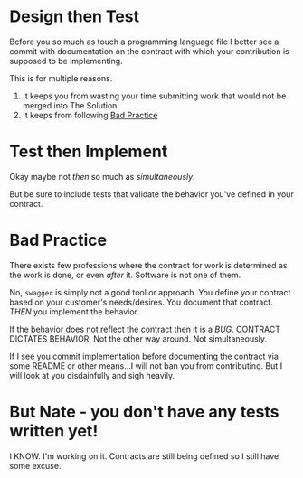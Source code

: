 # Design then Test

Before you so much as touch a programming language file I better see a commit with documentation on the contract with which your contribution is supposed to be implementing.

This is for multiple reasons.

1. It keeps you from wasting your time submitting work that would not be merged into The Solution.
2. It keeps from following [Bad Practice](#bad-practice)

# Test then Implement

Okay maybe not _then_ so much as _simultaneously_.

But be sure to include tests that validate the behavior you've defined in your contract.

# Bad Practice

There exists few professions where the contract for work is determined as the work is done, or even _after_ it. Software is not one of them.

No, `swagger` is simply not a good tool or approach. You define your contract based on your customer's needs/desires. You document that contract. _THEN_ you implement the behavior.

If the behavior does not reflect the contract then it is a _BUG_. CONTRACT DICTATES BEHAVIOR. Not the other way around. Not simultaneously.

If I see you commit implementation before documenting the contract via some README or other means...I will not ban you from contributing. But I will look at you disdainfully and sigh heavily.

# But Nate - you don't have any tests written yet!

I KNOW. I'm working on it. Contracts are still being defined so I still have some excuse.
